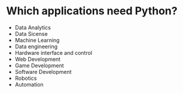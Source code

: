 # Which applications need Python?
- Data Analytics
- Data Sicense
- Machine Learning
- Data engineering
- Hardware interface and control
- Web Development
- Game Development
- Software Development
- Robotics
- Automation